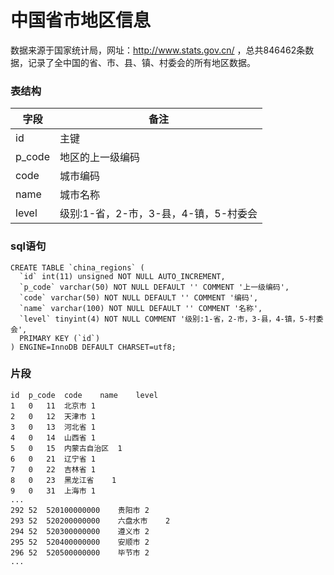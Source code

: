 # 中国省市地区信息
数据来源于国家统计局，网址：http://www.stats.gov.cn/ ，总共846462条数据，记录了全中国的省、市、县、镇、村委会的所有地区数据。



### 表结构

| 字段     | 备注                       |
| ------ | ------------------------ |
| id     | 主键                       |
| p_code | 地区的上一级编码                 |
| code   | 城市编码                     |
| name   | 城市名称                     |
| level  | 级别:1-省，2-市，3-县，4-镇，5-村委会 |



### sql语句

```mysql
CREATE TABLE `china_regions` (
  `id` int(11) unsigned NOT NULL AUTO_INCREMENT,
  `p_code` varchar(50) NOT NULL DEFAULT '' COMMENT '上一级编码',
  `code` varchar(50) NOT NULL DEFAULT '' COMMENT '编码',
  `name` varchar(100) NOT NULL DEFAULT '' COMMENT '名称',
  `level` tinyint(4) NOT NULL COMMENT '级别:1-省，2-市，3-县，4-镇，5-村委会',
  PRIMARY KEY (`id`)
) ENGINE=InnoDB DEFAULT CHARSET=utf8;
```



### 片段

```
id	p_code	code	name	level
1	0	11	北京市	1
2	0	12	天津市	1
3	0	13	河北省	1
4	0	14	山西省	1
5	0	15	内蒙古自治区	1
6	0	21	辽宁省	1
7	0	22	吉林省	1
8	0	23	黑龙江省	1
9	0	31	上海市	1
...
292	52	520100000000	贵阳市	2
293	52	520200000000	六盘水市	2
294	52	520300000000	遵义市	2
295	52	520400000000	安顺市	2
296	52	520500000000	毕节市	2
...
```

